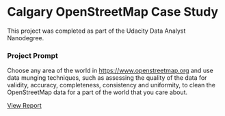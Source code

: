 # Calgary OpenStreetMap Case Study
This project was completed as part of the Udacity Data Analyst Nanodegree.

### Project Prompt
Choose any area of the world in https://www.openstreetmap.org and use data munging techniques, such as assessing the quality of the data for validity, accuracy, completeness, consistency and uniformity, to clean the OpenStreetMap data for a part of the world that you care about.

[View Report](report.md)
